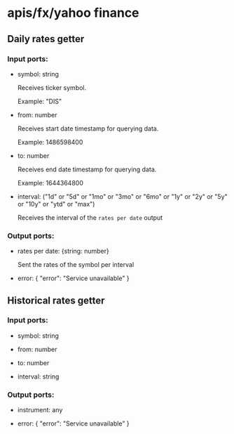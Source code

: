 # apis/fx/yahoo finance

## Daily rates getter

### Input ports: 
* symbol: string

    Receives ticker symbol.
    
    Example:
    "DIS"


* from: number

    Receives start date timestamp for querying data.
    
    Example:
    1486598400


* to: number

    Receives end date timestamp for querying data.
    
    Example:
    1644364800


* interval: ("1d" or "5d" or "1mo" or "3mo" or  "6mo" or "1y" or "2y" or "5y" or "10y" or "ytd" or "max")

    Receives the interval of the `rates per date` output


### Output ports: 
* rates per date: {string: number}

    Sent the rates of the symbol per interval


* error: {
  "error": "Service unavailable"
}



## Historical rates getter

### Input ports: 
* symbol: string

* from: number

* to: number

* interval: string

### Output ports: 
* instrument: any

* error: {
  "error": "Service unavailable"
}

